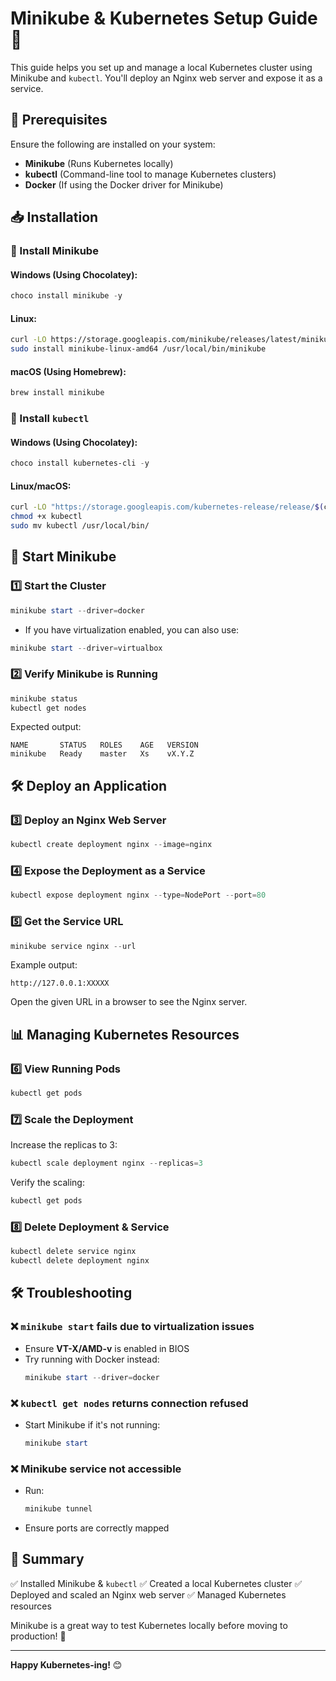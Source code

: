 # Minikube & Kubernetes Setup Guide 🚀

This guide helps you set up and manage a local Kubernetes cluster using Minikube and `kubectl`. You'll deploy an Nginx web server and expose it as a service.

## 📌 Prerequisites
Ensure the following are installed on your system:
- **Minikube** (Runs Kubernetes locally)
- **kubectl** (Command-line tool to manage Kubernetes clusters)
- **Docker** (If using the Docker driver for Minikube)

## 📥 Installation
### 🔹 Install Minikube
#### **Windows (Using Chocolatey)**:
```powershell
choco install minikube -y
```
#### **Linux**:
```sh
curl -LO https://storage.googleapis.com/minikube/releases/latest/minikube-linux-amd64
sudo install minikube-linux-amd64 /usr/local/bin/minikube
```
#### **macOS (Using Homebrew)**:
```sh
brew install minikube
```

### 🔹 Install `kubectl`
#### **Windows (Using Chocolatey)**:
```powershell
choco install kubernetes-cli -y
```
#### **Linux/macOS**:
```sh
curl -LO "https://storage.googleapis.com/kubernetes-release/release/$(curl -s https://storage.googleapis.com/kubernetes-release/release/stable.txt)/bin/darwin/amd64/kubectl"
chmod +x kubectl
sudo mv kubectl /usr/local/bin/
```

## 🚀 Start Minikube
### **1️⃣ Start the Cluster**
```powershell
minikube start --driver=docker
```
- If you have virtualization enabled, you can also use:
```powershell
minikube start --driver=virtualbox
```

### **2️⃣ Verify Minikube is Running**
```powershell
minikube status
kubectl get nodes
```
Expected output:
```
NAME       STATUS   ROLES    AGE   VERSION
minikube   Ready    master   Xs    vX.Y.Z
```

## 🛠 Deploy an Application
### **3️⃣ Deploy an Nginx Web Server**
```powershell
kubectl create deployment nginx --image=nginx
```

### **4️⃣ Expose the Deployment as a Service**
```powershell
kubectl expose deployment nginx --type=NodePort --port=80
```

### **5️⃣ Get the Service URL**
```powershell
minikube service nginx --url
```
Example output:
```
http://127.0.0.1:XXXXX
```
Open the given URL in a browser to see the Nginx server.

## 📊 Managing Kubernetes Resources
### **6️⃣ View Running Pods**
```powershell
kubectl get pods
```

### **7️⃣ Scale the Deployment**
Increase the replicas to 3:
```powershell
kubectl scale deployment nginx --replicas=3
```
Verify the scaling:
```powershell
kubectl get pods
```

### **8️⃣ Delete Deployment & Service**
```powershell
kubectl delete service nginx
kubectl delete deployment nginx
```

## 🛠 Troubleshooting
### ❌ `minikube start` fails due to virtualization issues
- Ensure **VT-X/AMD-v** is enabled in BIOS
- Try running with Docker instead:
  ```powershell
  minikube start --driver=docker
  ```

### ❌ `kubectl get nodes` returns connection refused
- Start Minikube if it's not running:
  ```powershell
  minikube start
  ```

### ❌ Minikube service not accessible
- Run:
  ```powershell
  minikube tunnel
  ```
- Ensure ports are correctly mapped

## 🎯 Summary
✅ Installed Minikube & `kubectl`
✅ Created a local Kubernetes cluster
✅ Deployed and scaled an Nginx web server
✅ Managed Kubernetes resources

Minikube is a great way to test Kubernetes locally before moving to production! 🚀

---
**Happy Kubernetes-ing!** 😊

